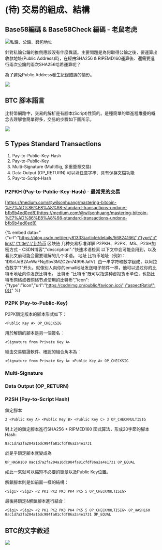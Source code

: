 # \(待\) 交易的組成、結構

## Base58編碼 &  Base58Check 編碼 - 老鼠老虎

![&#x79C1;&#x9470;&#x3001;&#x516C;&#x9470;&#x3001;&#x9322;&#x5305;&#x5730;&#x5740;](.gitbook/assets/image%20%2825%29.png)



針對私鑰公鑰的推倒應該沒有什麼異議。主要問題是為何取得公鑰之後，要運算出收款地址\(Public Address\)時，在經由SHA256 & RIPEMD160運算後、還需要進行兩次公鑰的兩次SHA256哈希運算呢？

為了避免Public Address發生紀錄錯誤的情形。

![](.gitbook/assets/image%20%2827%29.png)

## BTC 腳本語言

比特幣網路中，交易的解析是有腳本\(Script\)性質的。是種簡單的單進程堆疊的概念去理解會簡單得多，交易的步驟如下圖所示。

![](.gitbook/assets/image%20%2826%29.png)







## 5 Types Standard Transactions

1. Pay-to-Public-Key-Hash
2. Pay-to-Public-Key
3. Multi-Signature \(MultiSig, 多重簽章交易\)
4. Data Output \(OP\_RETURN\) 可以填任意字串、具有保存文檔功能
5. Pay-to-Script-Hash 

### P2PKH \(Pay-to-Public-Key-Hash\) - 最常見的交易

[https://medium.com/@wilsonhuang/mastering-bitcoin-%E7%AD%86%E8%A8%98-standard-transactions-undone-bfb9b4ed0ed8](https://medium.com/@wilsonhuang/mastering-bitcoin-%E7%AD%86%E8%A8%98-standard-transactions-undone-bfb9b4ed0ed8)

{% embed data="{\"url\":\"https://blog.csdn.net/jerry81333/article/details/56824166\",\"type\":\"link\",\"title\":\"比特币 区块链 几种交易标准详解 P2PKH、P2PK、MS、P2SH加密方式 - CSDN博客\",\"description\":\"快速术语检索 以下文中会可能会用到，以及看此文前可能会需要理解的几个术语。 地址 比特币地址（例如：1DSrfJdB2AnWaFNgSbv3MZC2m74996JafV）由一串字符和数字组成，以阿拉伯数字“1”开头。就像别人向你的email地址发送电子邮件一样，他可以通过你的比特币地址向你发送比特币。  比特币 “比特币”既可以指这种虚拟货币单位，也指比特币网络或者网络节点使用的比特币\",\"icon\":{\"type\":\"icon\",\"url\":\"https://csdnimg.cn/public/favicon.ico\",\"aspectRatio\":0}}" %}

### P2PK \(Pay-to-Public-Key\)

P2PK鎖定版本的腳本形式如下：

```aspnet
<Public Key A> OP_CHECKSIG
```

用於解鎖的腳本是另一個簽名：

```aspnet
<Signature from Private Key A>
```

經由交易驗證軟件、確認的組合角本為：

```aspnet
<Signature from Private Key A> <Public Key A> OP_CHECKSIG
```





### Multi-Signature



### Data Output \(OP\_RETURN\)



### P2SH \(Pay-to-Script Hash\)

鎖定腳本

```aspnet
2 <Public Key A> <Public Key B> <Public Key C> 3 OP_CHECKMULTISIG
```

對上述的鎖定腳本進行SHA256 + RIPMED160 函式算法，形成20字節的腳本Hash:

```aspnet
8ac1d7a2fa204a16dc984fa81cfdf86a2a4e1731
```

於是乎鎖定腳本就變成為

```aspnet
OP_HASH160 8ac1d7a2fa204a16dc984fa81cfdf86a2a4e1731 OP_EQUAL
```

如此一來就可以縮短不必要的簽章以及Public Key位置。

解鎖腳本則是如前面一樣的結構：

```aspnet
<Sig1> <Sig2> <2 PK1 PK2 PK3 PK4 PK5 5 OP_CHECKMULTISIG>
```

最後將鎖定&解鎖腳本進行結合：

```aspnet
<Sig1> <Sig2> <2 PK1 PK2 PK3 PK4 PK5 5 OP_CHECKMULTISIG> OP_HASH160 8ac1d7a2fa204a16dc984fa81cfdf86a2a4e1731 OP_EQUAL
```











## BTC的文字敘述

![](.gitbook/assets/image%20%287%29.png)











